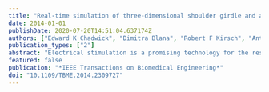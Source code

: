 ```yaml
---
title: "Real-time simulation of three-dimensional shoulder girdle and arm dynamics"
date: 2014-01-01
publishDate: 2020-07-20T14:51:04.637174Z
authors: ["Edward K Chadwick", "Dimitra Blana", "Robert F Kirsch", "Antonie J van den Bogert"]
publication_types: ["2"]
abstract: "Electrical stimulation is a promising technology for the restoration of arm function in paralyzed individuals. Control of the paralyzed arm under electrical stimulation, however, is a challenging problem that requires advanced controllers and command interfaces for the user. A real-time model describing the complex dynamics of the arm would allow user-in-the-loop type experiments where the command interface and controller could be assessed. Real-time models of the arm previously described have not included the ability to model the independently controlled scapula and clavicle, limiting their utility for clinical applications of this nature. The goal of this study therefore was to evaluate the performance and mechanical behavior of a real-time, dynamic model of the arm and shoulder girdle. The model comprises seven segments linked by eleven degrees of freedom and actuated by 138 muscle elements. Polynomials were generated to describe the muscle lines of action to reduce computation time, and an implicit, first-order Rosenbrock formulation of the equations of motion was used to increase simulation step-size. The model simulated flexion of the arm faster than real time, simulation time being 92% of actual movement time on standard desktop hardware. Modeled maximum isometric torque values agreed well with values from the literature, showing that the model simulates the moment-generating behavior of a real human arm. The speed of the model enables experiments where the user controls the virtual arm and receives visual feedback in real time. The ability to optimize potential solutions in simulation greatly reduces the burden on the user during development."
featured: false
publication: "*IEEE Transactions on Biomedical Engineering*"
doi: "10.1109/TBME.2014.2309727"
---
```


